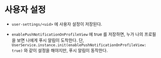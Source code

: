 # 사용자 설정

- `user-settings/<uid>` 에 사용자 설정이 저장된다.

- `enablePushNotificationOnProfileView` 에 true 를 저장하면, 누가 나의 프로필을 보면 나에게 푸시 알림이 도착한다.
  단, `UserService.instance.init(enablePushNotificationOnProfileView: true)` 와 같이 설정을 해야지만, 푸시 알림이 동작한다.
